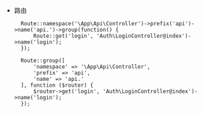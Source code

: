 - 路由

        Route::namespace('\App\Api\Controller')->prefix('api')->name('api.')->group(function() {
            Route::get('login', 'Auth\LoginController@index')->name('login');
        });

        Route::group([
            'namespace' => '\App\Api\Controller',
            'prefix' => 'api',
            'name' => 'api.'
        ], function ($router) {
            $router->get('login', 'Auth\LoginController@index')->name('login');
        });
